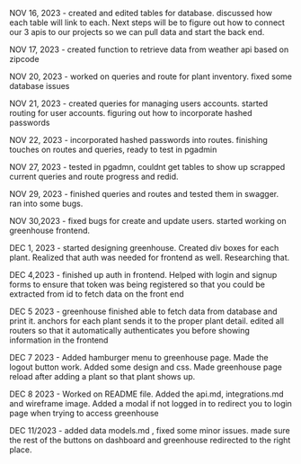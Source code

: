 NOV 16, 2023 - created and edited tables for database. discussed how each table will link to each. Next steps will be to figure out how to connect our 3 apis to our projects so we can pull data and start the back end. 

NOV 17, 2023 - created function to retrieve data from weather api based on zipcode 

NOV 20, 2023 - worked on queries and route for plant inventory. fixed some database issues

NOV 21, 2023 - created queries for managing users accounts. started routing for user accounts. figuring out how to incorporate hashed passwords

NOV 22, 2023 - incorporated hashed passwords into routes. finishing touches on routes and queries, ready to test in pgadmin 

NOV 27, 2023 - tested in pgadmn, couldnt get tables to show up scrapped current queries and route progress and redid.

NOV 29, 2023 - finished queries and routes and tested them in swagger. ran into some bugs.

NOV 30,2023 - fixed bugs for create and update users. started working on greenhouse frontend. 

DEC 1, 2023 - started designing greenhouse. Created div boxes for each plant. Realized that auth was needed for frontend as well. Researching that.

DEC 4,2023 - finished up auth in frontend. Helped with login and signup forms to ensure that token was being registered so that you could be extracted from id to fetch data on the front end 

DEC 5 2023 - greenhouse finished able to fetch data from database and print it. anchors for each plant sends it to the proper plant detail. edited all routers so that it automatically authenticates you before showing information in the frontend

DEC 7 2023 - Added hamburger menu to greenhouse page. Made the logout button work. Added some design and css.  Made greenhouse page reload after adding a plant so that plant shows up.

DEC 8 2023 - Worked on README file.  Added the api.md, integrations.md and wireframe image. Added a modal if not logged in to redirect you to login page when trying to access greenhouse

DEC 11/2023 - added data models.md , fixed some minor issues. made sure the rest of the buttons on dashboard and greenhouse redirected to the right place. 
